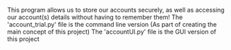 This program allows us to store our accounts securely, as well as accessing our account(s) details without having to remember them!
The 'account_trial.py' file is the command line version (As part of creating the main concept of this project)
The 'accountUI.py' file is the GUI version of this project 
